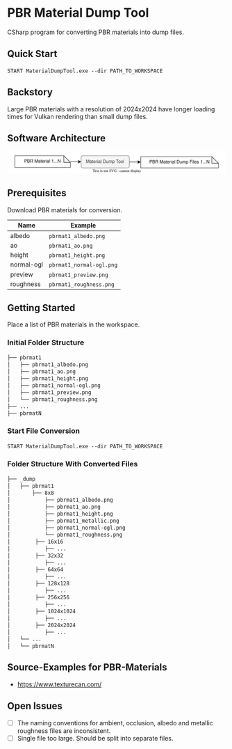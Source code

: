 # PBR Material Dump Tool

CSharp program for converting PBR materials into dump files.

## Quick Start

```
START MaterialDumpTool.exe --dir PATH_TO_WORKSPACE
```

## Backstory

Large PBR materials with a resolution of 2024x2024 have longer loading times for Vulkan rendering than small dump files.

## Software Architecture

![Software-Architecture](/doc/software-architecture.svg)

## Prerequisites

Download PBR materials for conversion.

|Name|Example|
|-|-|
|albedo|`pbrmat1_albedo.png`|
|ao|`pbrmat1_ao.png`|
|height|`pbrmat1_height.png`|
|normal-ogl|`pbrmat1_normal-ogl.png`|
|preview|`pbrmat1_preview.png`|
|roughness|`pbrmat1_roughness.png`|

## Getting Started

Place a list of PBR materials in the workspace.

### Initial Folder Structure

```
├── pbrmat1
│   ├── pbrmat1_albedo.png
│   ├── pbrmat1_ao.png
│   ├── pbrmat1_height.png
│   ├── pbrmat1_normal-ogl.png
│   ├── pbrmat1_preview.png
│   └── pbrmat1_roughness.png
├── ...
├── pbrmatN
```

### Start File Conversion

```
START MaterialDumpTool.exe --dir PATH_TO_WORKSPACE
```

### Folder Structure With Converted Files

```
├── _dump
│   ├── pbrmat1
│       ├── 8x8
│           ├── pbrmat1_albedo.png
│           ├── pbrmat1_ao.png
│           ├── pbrmat1_height.png
│           ├── pbrmat1_metallic.png
│           ├── pbrmat1_normal-ogl.png
│           └── pbrmat1_roughness.png
│        ├── 16x16
│           ├── ...
│        ├── 32x32
│           ├── ...
│        ├── 64x64
│           ├── ...
│        ├── 128x128
│           ├── ...
│        ├── 256x256
│           ├── ...
│        ├── 1024x1024
│           ├── ...
│        ├── 2024x2024
│           ├── ...
│   └── ...
│   └── pbrmatN
```

## Source-Examples for PBR-Materials

- https://www.texturecan.com/

## Open Issues

- [ ] The naming conventions for ambient, occlusion, albedo and metallic roughness files are inconsistent.
- [ ] Single file too large. Should be split into separate files.

